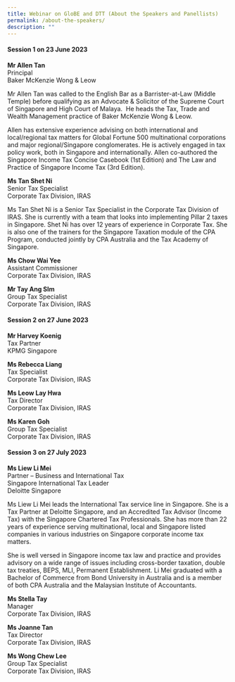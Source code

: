 ```yaml
---
title: Webinar on GloBE and DTT (About the Speakers and Panellists)
permalink: /about-the-speakers/
description: ""
---
```

#### **Session 1 on 23 June 2023**


**Mr Allen Tan** <br>
Principal <br>
Baker McKenzie Wong &amp; Leow <br>

Mr Allen Tan was called to the English Bar as a Barrister-at-Law (Middle Temple) before qualifying as an Advocate &amp; Solicitor of the Supreme Court of Singapore and High Court of Malaya.&nbsp; He heads the Tax, Trade and Wealth Management practice of Baker McKenzie Wong &amp; Leow.

Allen has extensive experience advising on both international and local/regional tax matters for Global Fortune 500 multinational corporations and major regional/Singapore conglomerates. He is actively engaged in tax policy work, both in Singapore and internationally.&nbsp;Allen co-authored the Singapore Income Tax Concise Casebook (1st Edition) and The Law and Practice of Singapore Income Tax (3rd Edition).


**Ms Tan Shet Ni** <br>
Senior Tax Specialist <br>
Corporate Tax Division, IRAS <br>

Ms Tan Shet Ni is a Senior Tax Specialist in the Corporate Tax Division of IRAS. She is currently with a team that looks into implementing Pillar 2 taxes in Singapore. Shet Ni has over 12 years of experience in Corporate Tax. She is also one of the trainers for the Singapore Taxation module of the CPA Program, conducted jointly by CPA Australia and the Tax Academy of Singapore.

**Ms Chow Wai Yee** <br>
Assistant Commissioner <br>
Corporate Tax Division, IRAS <br>


**Mr Tay Ang SIm** <br>
Group Tax Specialist <br>
Corporate Tax Division, IRAS <br>


#### **Session 2 on 27 June 2023**

**Mr Harvey Koenig** <br>
Tax Partner <br>
KPMG Singapore <br>


**Ms Rebecca Liang** <br>
Tax Specialist <br>
Corporate Tax Division, IRAS <br>


**Ms Leow Lay Hwa** <br>
Tax Director <br>
Corporate Tax Division, IRAS <br>


**Ms Karen Goh** <br>
Group Tax Specialist <br>
Corporate Tax Division, IRAS <br>


#### **Session 3 on 27 July 2023**


**Ms Liew Li Mei** <br>
Partner – Business and International Tax <br>
Singapore International Tax Leader <br>
Deloitte Singapore <br>

Ms Liew Li Mei leads the International Tax service line in Singapore. She is a Tax Partner at Deloitte Singapore, and an Accredited Tax Advisor (Income Tax) with the Singapore Chartered Tax Professionals. She has more than 22 years of experience serving multinational, local and Singapore listed companies in various industries on Singapore corporate income tax matters.

She is well versed in Singapore income tax law and practice and provides advisory on a wide range of issues including cross-border taxation, double tax treaties, BEPS, MLI, Permanent Establishment. Li Mei graduated with a Bachelor of Commerce from Bond University in Australia and is a member of both CPA Australia and the Malaysian Institute of Accountants.

**Ms Stella Tay** <br>
Manager <br>
Corporate Tax Division, IRAS <br>

**Ms Joanne Tan** <br>
Tax Director <br>
Corporate Tax Division, IRAS <br>

**Ms Wong Chew Lee** <br>
Group Tax Specialist <br>
Corporate Tax Division, IRAS <br>